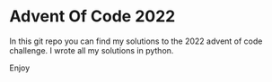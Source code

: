# Advent Of Code 2022

In this git repo you can find my solutions to the 2022 advent of code challenge. I wrote all my solutions in python.

Enjoy